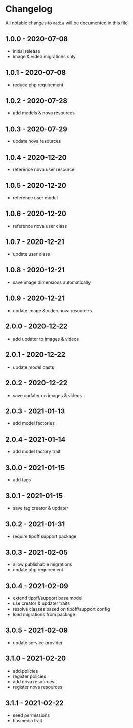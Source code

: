 # Changelog

All notable changes to `media` will be documented in this file

## 1.0.0 - 2020-07-08

- initial release
- image & video migrations only

## 1.0.1 - 2020-07-08

- reduce php requirement

## 1.0.2 - 2020-07-28

- add models & nova resources

## 1.0.3 - 2020-07-29

- update nova resources

## 1.0.4 - 2020-12-20

- reference nova user resource

## 1.0.5 - 2020-12-20

- reference user model

## 1.0.6 - 2020-12-20

- reference nova user class

## 1.0.7 - 2020-12-21

- update user class

## 1.0.8 - 2020-12-21

- save image dimensions automatically

## 1.0.9 - 2020-12-21

- update image & video nova resources

## 2.0.0 - 2020-12-22

- add updater to images & videos

## 2.0.1 - 2020-12-22

- update model casts

## 2.0.2 - 2020-12-22

- save updater on images & videos

## 2.0.3 - 2021-01-13

- add model factories

## 2.0.4 - 2021-01-14

- add model factory trait

## 3.0.0 - 2021-01-15

- add tags

## 3.0.1 - 2021-01-15

- save tag creator & updater

## 3.0.2 - 2021-01-31

- require tipoff support package

## 3.0.3 - 2021-02-05

- allow publishable migrations
- update php requirement

## 3.0.4 - 2021-02-09

- extend tipoff/support base model
- use creator & updater traits
- resolve classes based on tipoff/support config
- load migrations from package

## 3.0.5 - 2021-02-09

- update service provider

## 3.1.0 - 2021-02-20

- add policies
- register policies
- add nova resources
- register nova resources

## 3.1.1 - 2021-02-22

- seed permissions
- hasmedia trait
